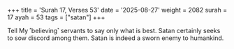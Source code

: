 +++
title = 'Surah 17, Verses 53'
date = '2025-08-27'
weight = 2082
surah = 17
ayah = 53
tags = ["satan"]
+++

Tell My ˹believing˺ servants to say only what is best. Satan certainly seeks to sow discord among them. Satan is indeed a sworn enemy to humankind.